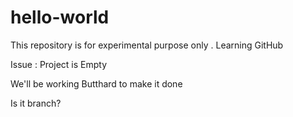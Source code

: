 # hello-world
This repository is for experimental purpose only . Learning GitHub

Issue : Project is Empty

We'll be working Butthard to make it done

Is it branch?
